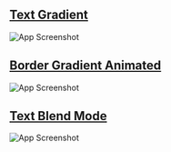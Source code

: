 ## [Text Gradient](https://github.com/Tw1ster95/usefull-shortcodes/blob/main/css/text-gradient.html)
![App Screenshot](https://gcdnb.pbrd.co/images/WCatsVpu55D7.png?o=1)

## [Border Gradient Animated](https://github.com/Tw1ster95/usefull-shortcodes/blob/main/css/border-gradient-animated.html)
![App Screenshot](https://gcdnb.pbrd.co/images/SPHHlikcZ14Q.gif?o=1)

## [Text Blend Mode](https://github.com/Tw1ster95/usefull-shortcodes/blob/main/css/text-blend-mode.html)
![App Screenshot](https://gcdnb.pbrd.co/images/YaMa62KikVX8.png?o=1)
